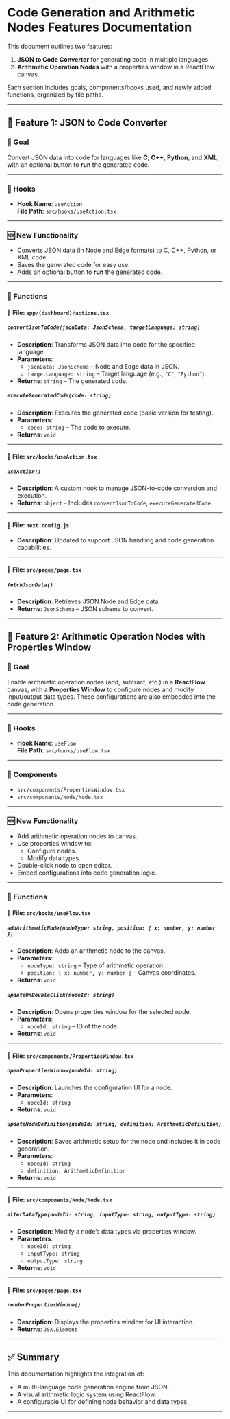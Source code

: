 # Code Generation and Arithmetic Nodes Features Documentation

This document outlines two features:
1. **JSON to Code Converter** for generating code in multiple languages.
2. **Arithmetic Operation Nodes** with a properties window in a ReactFlow canvas.

Each section includes goals, components/hooks used, and newly added functions, organized by file paths.

---

## 🚀 Feature 1: JSON to Code Converter

### 🎯 Goal
Convert JSON data into code for languages like **C**, **C++**, **Python**, and **XML**, with an optional button to **run** the generated code.

---

### 🧠 Hooks

- **Hook Name**: `useAction`  
  **File Path**: `src/hooks/useAction.tsx`

---

### 🆕 New Functionality

- Converts JSON data (in Node and Edge formats) to C, C++, Python, or XML code.
- Saves the generated code for easy use.
- Adds an optional button to **run** the generated code.

---

### 🧩 Functions

#### 📄 File: `app/(dashboard)/actions.tsx`

##### `convertJsonToCode(jsonData: JsonSchema, targetLanguage: string)`
- **Description**: Transforms JSON data into code for the specified language.
- **Parameters**:
  - `jsonData: JsonSchema` – Node and Edge data in JSON.
  - `targetLanguage: string` – Target language (e.g., `"C"`, `"Python"`).
- **Returns**: `string` – The generated code.

##### `executeGeneratedCode(code: string)`
- **Description**: Executes the generated code (basic version for testing).
- **Parameters**: 
  - `code: string` – The code to execute.
- **Returns**: `void`

---

#### 📄 File: `src/hooks/useAction.tsx`

##### `useAction()`
- **Description**: A custom hook to manage JSON-to-code conversion and execution.
- **Returns**: `object` – Includes `convertJsonToCode`, `executeGeneratedCode`.

---

#### 📄 File: `next.config.js`

- **Description**: Updated to support JSON handling and code generation capabilities.

---

#### 📄 File: `src/pages/page.tsx`

##### `fetchJsonData()`
- **Description**: Retrieves JSON Node and Edge data.
- **Returns**: `JsonSchema` – JSON schema to convert.

---

## 🧮 Feature 2: Arithmetic Operation Nodes with Properties Window

### 🎯 Goal
Enable arithmetic operation nodes (add, subtract, etc.) in a **ReactFlow** canvas, with a **Properties Window** to configure nodes and modify input/output data types. These configurations are also embedded into the code generation.

---

### 🧠 Hooks

- **Hook Name**: `useFlow`  
  **File Path**: `src/hooks/useFlow.tsx`

---

### 🧩 Components

- `src/components/PropertiesWindow.tsx`
- `src/components/Node/Node.tsx`

---

### 🆕 New Functionality

- Add arithmetic operation nodes to canvas.
- Use properties window to:
  - Configure nodes.
  - Modify data types.
- Double-click node to open editor.
- Embed configurations into code generation logic.

---

### 🔧 Functions

#### 📄 File: `src/hooks/useFlow.tsx`

##### `addArithmeticNode(nodeType: string, position: { x: number, y: number })`
- **Description**: Adds an arithmetic node to the canvas.
- **Parameters**:
  - `nodeType: string` – Type of arithmetic operation.
  - `position: { x: number, y: number }` – Canvas coordinates.
- **Returns**: `void`

##### `updateOnDoubleClick(nodeId: string)`
- **Description**: Opens properties window for the selected node.
- **Parameters**:
  - `nodeId: string` – ID of the node.
- **Returns**: `void`

---

#### 📄 File: `src/components/PropertiesWindow.tsx`

##### `openPropertiesWindow(nodeId: string)`
- **Description**: Launches the configuration UI for a node.
- **Parameters**:
  - `nodeId: string`
- **Returns**: `void`

##### `updateNodeDefinition(nodeId: string, definition: ArithmeticDefinition)`
- **Description**: Saves arithmetic setup for the node and includes it in code generation.
- **Parameters**:
  - `nodeId: string`
  - `definition: ArithmeticDefinition`
- **Returns**: `void`

---

#### 📄 File: `src/components/Node/Node.tsx`

##### `alterDataType(nodeId: string, inputType: string, outputType: string)`
- **Description**: Modify a node’s data types via properties window.
- **Parameters**:
  - `nodeId: string`
  - `inputType: string`
  - `outputType: string`
- **Returns**: `void`

---

#### 📄 File: `src/pages/page.tsx`

##### `renderPropertiesWindow()`
- **Description**: Displays the properties window for UI interaction.
- **Returns**: `JSX.Element`

---

## ✅ Summary

This documentation highlights the integration of:
- A multi-language code generation engine from JSON.
- A visual arithmetic logic system using ReactFlow.
- A configurable UI for defining node behavior and data types.

---

